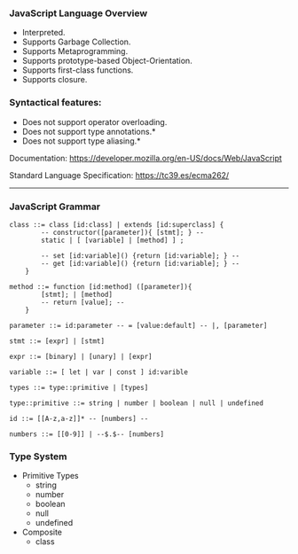 ### JavaScript Language Overview

- Interpreted.
- Supports Garbage Collection.
- Supports Metaprogramming. 
- Supports prototype-based Object-Orientation.
- Supports first-class functions. 
- Supports closure. 


### Syntactical features:
- Does not support operator overloading. 
- Does not support type annotations.* 
- Does not support type aliasing.*

Documentation: https://developer.mozilla.org/en-US/docs/Web/JavaScript

Standard Language Specification: https://tc39.es/ecma262/

---
### JavaScript Grammar

```
class ::= class [id:class] | extends [id:superclass] {
		-- constructor([parameter]){ [stmt]; } --
		static | [ [variable] | [method] ] ;

		-- set [id:variable]() {return [id:variable]; } --
		-- get [id:variable]() {return [id:variable]; } -- 
	} 

method ::= function [id:method] ([parameter]){
		[stmt]; | [method] 
		-- return [value]; --
	}

parameter ::= id:parameter -- = [value:default] -- |, [parameter]

stmt ::= [expr] | [stmt]

expr ::= [binary] | [unary] | [expr]

variable ::= [ let | var | const ] id:varible

types ::= type::primitive | [types]

type::primitive ::= string | number | boolean | null | undefined 

id ::= [[A-z,a-z]]* -- [numbers] --

numbers ::= [[0-9]] | --$.$-- [numbers]
```

### Type System
- Primitive Types
	- string
	- number
	- boolean
	- null
	- undefined
- Composite
	- class
	
<!-- should types be defined in the grammar set? -->